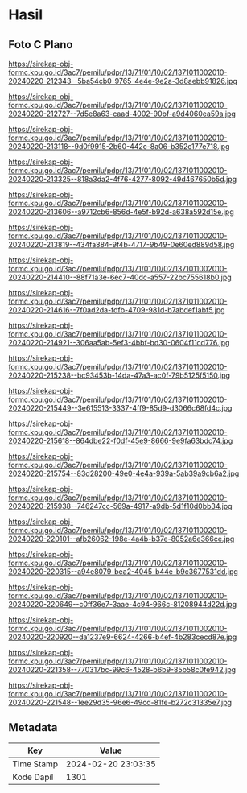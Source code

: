 # Hasil

## Foto C Plano

https://sirekap-obj-formc.kpu.go.id/3ac7/pemilu/pdpr/13/71/01/10/02/1371011002010-20240220-212343--5ba54cb0-9765-4e4e-9e2a-3d8aebb91826.jpg

https://sirekap-obj-formc.kpu.go.id/3ac7/pemilu/pdpr/13/71/01/10/02/1371011002010-20240220-212727--7d5e8a63-caad-4002-90bf-a9d4060ea59a.jpg

https://sirekap-obj-formc.kpu.go.id/3ac7/pemilu/pdpr/13/71/01/10/02/1371011002010-20240220-213118--9d0f9915-2b60-442c-8a06-b352c177e718.jpg

https://sirekap-obj-formc.kpu.go.id/3ac7/pemilu/pdpr/13/71/01/10/02/1371011002010-20240220-213325--818a3da2-4f76-4277-8092-49d467650b5d.jpg

https://sirekap-obj-formc.kpu.go.id/3ac7/pemilu/pdpr/13/71/01/10/02/1371011002010-20240220-213606--a9712cb6-856d-4e5f-b92d-a638a592d15e.jpg

https://sirekap-obj-formc.kpu.go.id/3ac7/pemilu/pdpr/13/71/01/10/02/1371011002010-20240220-213819--434fa884-9f4b-4717-9b49-0e60ed889d58.jpg

https://sirekap-obj-formc.kpu.go.id/3ac7/pemilu/pdpr/13/71/01/10/02/1371011002010-20240220-214410--88f71a3e-6ec7-40dc-a557-22bc755618b0.jpg

https://sirekap-obj-formc.kpu.go.id/3ac7/pemilu/pdpr/13/71/01/10/02/1371011002010-20240220-214616--7f0ad2da-fdfb-4709-981d-b7abdef1abf5.jpg

https://sirekap-obj-formc.kpu.go.id/3ac7/pemilu/pdpr/13/71/01/10/02/1371011002010-20240220-214921--306aa5ab-5ef3-4bbf-bd30-0604f11cd776.jpg

https://sirekap-obj-formc.kpu.go.id/3ac7/pemilu/pdpr/13/71/01/10/02/1371011002010-20240220-215238--bc93453b-14da-47a3-ac0f-79b5125f5150.jpg

https://sirekap-obj-formc.kpu.go.id/3ac7/pemilu/pdpr/13/71/01/10/02/1371011002010-20240220-215449--3e615513-3337-4ff9-85d9-d3066c68fd4c.jpg

https://sirekap-obj-formc.kpu.go.id/3ac7/pemilu/pdpr/13/71/01/10/02/1371011002010-20240220-215618--864dbe22-f0df-45e9-8666-9e9fa63bdc74.jpg

https://sirekap-obj-formc.kpu.go.id/3ac7/pemilu/pdpr/13/71/01/10/02/1371011002010-20240220-215754--83d28200-49e0-4e4a-939a-5ab39a9cb6a2.jpg

https://sirekap-obj-formc.kpu.go.id/3ac7/pemilu/pdpr/13/71/01/10/02/1371011002010-20240220-215938--746247cc-569a-4917-a9db-5d1f10d0bb34.jpg

https://sirekap-obj-formc.kpu.go.id/3ac7/pemilu/pdpr/13/71/01/10/02/1371011002010-20240220-220101--afb26062-198e-4a4b-b37e-8052a6e366ce.jpg

https://sirekap-obj-formc.kpu.go.id/3ac7/pemilu/pdpr/13/71/01/10/02/1371011002010-20240220-220315--a94e8079-bea2-4045-b44e-b9c3677531dd.jpg

https://sirekap-obj-formc.kpu.go.id/3ac7/pemilu/pdpr/13/71/01/10/02/1371011002010-20240220-220649--c0ff36e7-3aae-4c94-966c-81208944d22d.jpg

https://sirekap-obj-formc.kpu.go.id/3ac7/pemilu/pdpr/13/71/01/10/02/1371011002010-20240220-220920--da1237e9-6624-4266-b4ef-4b283cecd87e.jpg

https://sirekap-obj-formc.kpu.go.id/3ac7/pemilu/pdpr/13/71/01/10/02/1371011002010-20240220-221358--770317bc-99c6-4528-b6b9-85b58c0fe942.jpg

https://sirekap-obj-formc.kpu.go.id/3ac7/pemilu/pdpr/13/71/01/10/02/1371011002010-20240220-221548--1ee29d35-96e6-49cd-81fe-b272c31335e7.jpg


## Metadata

| Key        | Value               |
| ---------- | ------------------- |
| Time Stamp | 2024-02-20 23:03:35 |
| Kode Dapil | 1301                |



